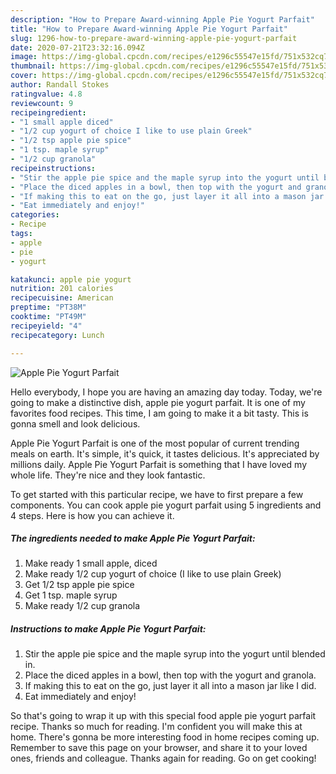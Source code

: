 ```yaml
---
description: "How to Prepare Award-winning Apple Pie Yogurt Parfait"
title: "How to Prepare Award-winning Apple Pie Yogurt Parfait"
slug: 1296-how-to-prepare-award-winning-apple-pie-yogurt-parfait
date: 2020-07-21T23:32:16.094Z
image: https://img-global.cpcdn.com/recipes/e1296c55547e15fd/751x532cq70/apple-pie-yogurt-parfait-recipe-main-photo.jpg
thumbnail: https://img-global.cpcdn.com/recipes/e1296c55547e15fd/751x532cq70/apple-pie-yogurt-parfait-recipe-main-photo.jpg
cover: https://img-global.cpcdn.com/recipes/e1296c55547e15fd/751x532cq70/apple-pie-yogurt-parfait-recipe-main-photo.jpg
author: Randall Stokes
ratingvalue: 4.8
reviewcount: 9
recipeingredient:
- "1 small apple diced"
- "1/2 cup yogurt of choice I like to use plain Greek"
- "1/2 tsp apple pie spice"
- "1 tsp. maple syrup"
- "1/2 cup granola"
recipeinstructions:
- "Stir the apple pie spice and the maple syrup into the yogurt until blended in."
- "Place the diced apples in a bowl, then top with the yogurt and granola."
- "If making this to eat on the go, just layer it all into a mason jar like I did."
- "Eat immediately and enjoy!"
categories:
- Recipe
tags:
- apple
- pie
- yogurt

katakunci: apple pie yogurt 
nutrition: 201 calories
recipecuisine: American
preptime: "PT38M"
cooktime: "PT49M"
recipeyield: "4"
recipecategory: Lunch

---
```



![Apple Pie Yogurt Parfait](https://img-global.cpcdn.com/recipes/e1296c55547e15fd/751x532cq70/apple-pie-yogurt-parfait-recipe-main-photo.jpg)

Hello everybody, I hope you are having an amazing day today. Today, we're going to make a distinctive dish, apple pie yogurt parfait. It is one of my favorites food recipes. This time, I am going to make it a bit tasty. This is gonna smell and look delicious.



Apple Pie Yogurt Parfait is one of the most popular of current trending meals on earth. It's simple, it's quick, it tastes delicious. It's appreciated by millions daily. Apple Pie Yogurt Parfait is something that I have loved my whole life. They're nice and they look fantastic.


To get started with this particular recipe, we have to first prepare a few components. You can cook apple pie yogurt parfait using 5 ingredients and 4 steps. Here is how you can achieve it.

<!--inarticleads1-->

##### The ingredients needed to make Apple Pie Yogurt Parfait:

1. Make ready 1 small apple, diced
1. Make ready 1/2 cup yogurt of choice (I like to use plain Greek)
1. Get 1/2 tsp apple pie spice
1. Get 1 tsp. maple syrup
1. Make ready 1/2 cup granola




<!--inarticleads2-->

##### Instructions to make Apple Pie Yogurt Parfait:

1. Stir the apple pie spice and the maple syrup into the yogurt until blended in.
1. Place the diced apples in a bowl, then top with the yogurt and granola.
1. If making this to eat on the go, just layer it all into a mason jar like I did.
1. Eat immediately and enjoy!




So that's going to wrap it up with this special food apple pie yogurt parfait recipe. Thanks so much for reading. I'm confident you will make this at home. There's gonna be more interesting food in home recipes coming up. Remember to save this page on your browser, and share it to your loved ones, friends and colleague. Thanks again for reading. Go on get cooking!
